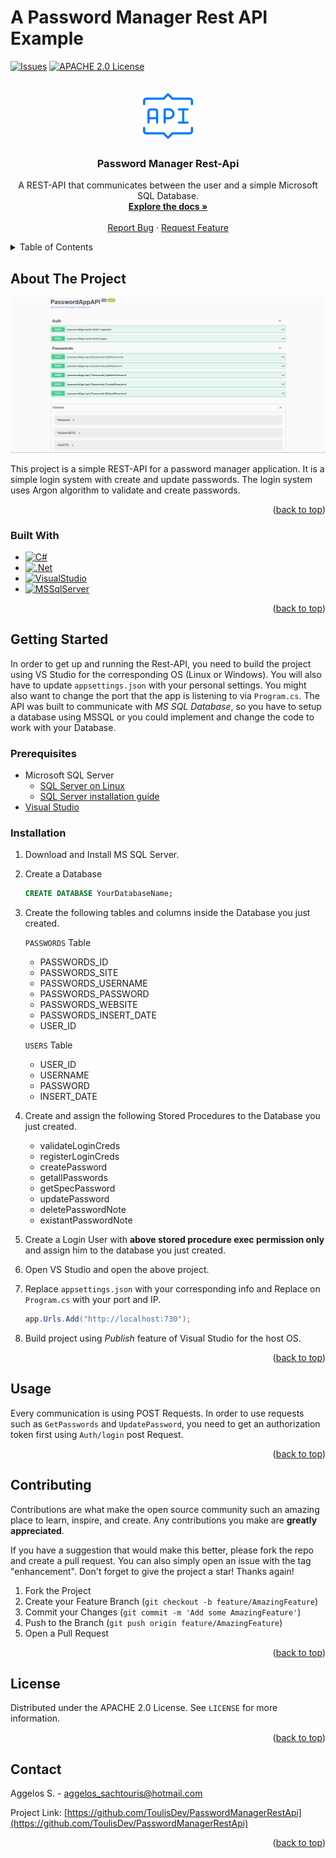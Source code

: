 # A Password Manager Rest API Example
<!-- https://github.com/othneildrew/Best-README-Template -->
<a name="readme-top"></a>

<!-- PROJECT SHIELDS -->
<!--
*** https://www.markdownguide.org/basic-syntax/#reference-style-links
-->
[![Issues][issues-shield]][issues-url]
[![APACHE 2.0 License][license-shield]][license-url]

<!-- PROJECT LOGO -->
<br />
<div align="center">
  <a href="https://github.com/ToulisDev/PasswordManagerRestApi">
    <img src="images/logo.png" alt="Logo" width="80" height="80">
  </a>

<h3 align="center">Password Manager Rest-Api</h3>

  <p align="center">
    A REST-API that communicates between the user and a simple Microsoft SQL Database.
    <br />
    <a href="https://github.com/ToulisDev/PasswordManagerRestApi"><strong>Explore the docs »</strong></a>
    <br />
    <br />
    <a href="https://github.com/ToulisDev/PasswordManagerRestApi/issues">Report Bug</a>
    ·
    <a href="https://github.com/ToulisDev/PasswordManagerRestApi/issues">Request Feature</a>
  </p>
</div>

<!-- TABLE OF CONTENTS -->
<details>
  <summary>Table of Contents</summary>
  <ol>
    <li>
      <a href="#about-the-project">About The Project</a>
      <ul>
        <li><a href="#built-with">Built With</a></li>
      </ul>
    </li>
    <li>
      <a href="#getting-started">Getting Started</a>
      <ul>
        <li><a href="#prerequisites">Prerequisites</a></li>
        <li><a href="#installation">Installation</a></li>
      </ul>
    </li>
    <li><a href="#usage">Usage</a></li>
    <li><a href="#contributing">Contributing</a></li>
    <li><a href="#license">License</a></li>
    <li><a href="#contact">Contact</a></li>
  </ol>
</details>

<!-- ABOUT THE PROJECT -->
## About The Project

[![PM REST-API Swagger Screenshot][product-screenshot]](http://localhost:730/swagger/index.html)

This project is a simple REST-API for a password manager application. It is a simple login system with create and update passwords. The login system uses Argon algorithm to validate and create passwords.

<p align="right">(<a href="#readme-top">back to top</a>)</p>

### Built With

* [![C#][CSharp]][CSharp-url]
* [![.Net][dotNet]][dotNet-url]
* [![VisualStudio][VisualStudio]][VisualStudio-url]
* [![MSSqlServer][MSSqlServer]][MSSqlServer-url]

<p align="right">(<a href="#readme-top">back to top</a>)</p>

<!-- GETTING STARTED -->
## Getting Started

In order to get up and running the Rest-API, you need to build the project using VS Studio for the corresponding OS (Linux or Windows). You will also have to update `appsettings.json` with your personal settings. You might also want to change the port that the app is listening to via `Program.cs`. The API was built to communicate with *MS SQL Database*, so you have to setup a database using MSSQL or you could implement and change the code to work with your Database.

### Prerequisites

* Microsoft SQL Server
  * [SQL Server on Linux](https://docs.microsoft.com/en-us/sql/linux/sql-server-linux-overview?view=sql-server-ver16)
  * [SQL Server installation guide](https://docs.microsoft.com/en-us/sql/database-engine/install-windows/install-sql-server?view=sql-server-ver16)
* [Visual Studio](https://visualstudio.microsoft.com/)

### Installation

1. Download and Install MS SQL Server.
2. Create a Database

   ```sql
   CREATE DATABASE YourDatabaseName;
   ```

3. Create the following tables and columns inside the Database you just created.

    `PASSWORDS` Table

    * PASSWORDS_ID
    * PASSWORDS_SITE
    * PASSWORDS_USERNAME
    * PASSWORDS_PASSWORD
    * PASSWORDS_WEBSITE
    * PASSWORDS_INSERT_DATE
    * USER_ID

    `USERS` Table

    * USER_ID
    * USERNAME
    * PASSWORD
    * INSERT_DATE

4. Create and assign the following Stored Procedures to the Database you just created.

    * validateLoginCreds
    * registerLoginCreds
    * createPassword
    * getallPasswords
    * getSpecPassword
    * updatePassword
    * deletePasswordNote
    * existantPasswordNote

5. Create a Login User with **above stored procedure exec permission only** and assign him to the database you just created.
6. Open VS Studio and open the above project.
7. Replace `appsettings.json` with your corresponding info and Replace on `Program.cs` with your port and IP.

    ```c#
    app.Urls.Add("http://localhost:730");
    ```

8. Build project using *Publish* feature of Visual Studio for the host OS.

<p align="right">(<a href="#readme-top">back to top</a>)</p>

<!-- USAGE EXAMPLES -->
## Usage

Every communication is using POST Requests. In order to use requests such as `GetPasswords` and `UpdatePassword`, you need to get an authorization token first using `Auth/login` post Request.

<p align="right">(<a href="#readme-top">back to top</a>)</p>

<!-- CONTRIBUTING -->
## Contributing

Contributions are what make the open source community such an amazing place to learn, inspire, and create. Any contributions you make are **greatly appreciated**.

If you have a suggestion that would make this better, please fork the repo and create a pull request. You can also simply open an issue with the tag "enhancement".
Don't forget to give the project a star! Thanks again!

1. Fork the Project
2. Create your Feature Branch (`git checkout -b feature/AmazingFeature`)
3. Commit your Changes (`git commit -m 'Add some AmazingFeature'`)
4. Push to the Branch (`git push origin feature/AmazingFeature`)
5. Open a Pull Request

<p align="right">(<a href="#readme-top">back to top</a>)</p>

<!-- LICENSE -->
## License

Distributed under the APACHE 2.0 License. See `LICENSE` for more information.

<p align="right">(<a href="#readme-top">back to top</a>)</p>

<!-- CONTACT -->
## Contact

Aggelos S. - aggelos_sachtouris@hotmail.com

Project Link: [https://github.com/ToulisDev/PasswordManagerRestApi](https://github.com/ToulisDev/PasswordManagerRestApi)

<p align="right">(<a href="#readme-top">back to top</a>)</p>

<!-- MARKDOWN LINKS & IMAGES -->
<!-- https://www.markdownguide.org/basic-syntax/#reference-style-links -->
[issues-shield]: https://img.shields.io/github/issues/ToulisDev/PasswordManagerRestApi.svg?style=for-the-badge
[issues-url]: https://github.com/ToulisDev/PasswordManagerRestApi/issues
[license-shield]: https://img.shields.io/github/license/ToulisDev/PasswordManagerRestApi.svg?style=for-the-badge
[license-url]: https://github.com/ToulisDev/PasswordManagerRestApi/blob/main/LICENSE
[product-screenshot]: images/screenshot.png
[VisualStudio]: https://img.shields.io/badge/Visual_Studio-5C2D91?style=for-the-badge&logo=visual%20studio&logoColor=white
[VisualStudio-url]: https://visualstudio.microsoft.com/
[dotNet]: https://img.shields.io/badge/.NET-5C2D91?style=for-the-badge&logo=.net&logoColor=white
[dotNet-url]: https://dotnet.microsoft.com/en-us/
[CSharp]: https://img.shields.io/badge/C%23-239120?style=for-the-badge&logo=c-sharp&logoColor=white
[CSharp-url]: https://docs.microsoft.com/en-us/dotnet/csharp/
[MSSqlServer]: https://img.shields.io/badge/Microsoft_SQL_Server-CC2927?style=for-the-badge&logo=microsoft-sql-server&logoColor=white
[MSSqlServer-url]: https://www.microsoft.com/en-us/sql-server/
